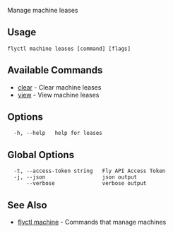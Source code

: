 Manage machine leases


## Usage
~~~
flyctl machine leases [command] [flags]
~~~

## Available Commands
* [clear](/docs/flyctl/machine-leases-clear/)	 - Clear machine leases
* [view](/docs/flyctl/machine-leases-view/)	 - View machine leases

## Options

~~~
  -h, --help   help for leases
~~~

## Global Options

~~~
  -t, --access-token string   Fly API Access Token
  -j, --json                  json output
      --verbose               verbose output
~~~

## See Also

* [flyctl machine](/docs/flyctl/machine/)	 - Commands that manage machines

